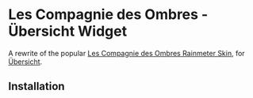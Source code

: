 # Les Compagnie des Ombres - Übersicht Widget
A rewrite of the popular [Les Compagnie des Ombres Rainmeter Skin](https://visualskins.com/skin/la-compagnie-des-ombres), for [Übersicht](http://tracesof.net/uebersicht/).

## Installation

